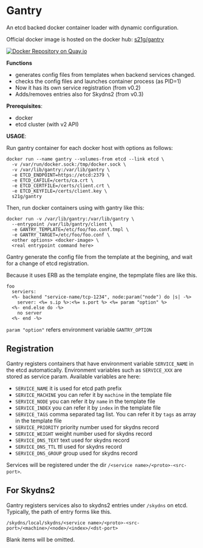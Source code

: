Gantry
======

An etcd backed docker container loader with dynamic configuration.

Official docker image is hosted on the docker hub: [s21g/gantry](https://hub.docker.com/r/s21g/gantry/)

[![Docker Repository on Quay.io](https://quay.io/repository/s21g/gantry/status "Docker Repository on Quay.io")](https://quay.io/repository/s21g/gantry)

**Functions**

* generates config files from templates when backend services changed.
* checks the config files and launches container process (as PID=1)
* Now it has its own service registration (from v0.2)
* Adds/removes entries also for Skydns2 (from v0.3)

**Prerequisites**:

 * docker
 * etcd cluster (with v2 API)

**USAGE**:

Run gantry container for each docker host with options as follows:

```shell
docker run --name gantry --volumes-from etcd --link etcd \
  -v /var/run/docker.sock:/tmp/docker.sock \
  -v /var/lib/gantry:/var/lib/gantry \
  -e ETCD_ENDPOINT=https://etcd:2379 \
  -e ETCD_CAFILE=/certs/ca.crt \
  -e ETCD_CERTFILE=/certs/client.crt \
  -e ETCD_KEYFILE=/certs/client.key \
  s21g/gantry
```

Then, run docker containers using with gantry like this:

```
docker run -v /var/lib/gantry:/var/lib/gantry \
  --entrypoint /var/lib/gantry/client \
  -e GANTRY_TEMPLATE=/etc/foo/foo.conf.tmpl \
  -e GANTRY_TARGET=/etc/foo/foo.conf \
  <other options> <docker-image> \
  <real entrypoint command here>
```

Gantry generate the config file from the template at the begining,
and wait for a change of etcd registration.

Because it uses ERB as the template engine, the tepmplate files are like this.

```erb
foo
  serviers:
  <%- backend "service-name/tcp-1234", node:param("node") do |s| -%>
    server: <%= s.ip %>:<%= s.port %> <%= param "option" %>
  <%- end.else do -%>
    no server
  <%- end -%>
```

`param "option"` refers environment variable `GANTRY_OPTION`

Registration
------------

Gantry registers containers that have environment variable `SERVICE_NAME`
in the etcd automatically.
Environment variables such as `SERVICE_XXX` are stored as service param.
Available variables are here:

 * `SERVICE_NAME` it is used for etcd path prefix
 * `SERVICE_MACHINE` you can refer it by `machine` in the template file
 * `SERVICE_NODE` you can refer it by `name` in the template file
 * `SERVICE_INDEX` you can refer it by `index` in the template file
 * `SERVICE_TAGS` comma separated tag list. You can refer it by `tags` as array in the template file
 * `SERVICE_PRIORITY` priority number used for skydns record
 * `SERVICE_WEIGHT` weight number used for skydns record
 * `SERVICE_DNS_TEXT` text used for skydns record
 * `SERVICE_DNS_TTL` ttl used for skydns record
 * `SERVICE_DNS_GROUP` group used for skydns record

Services will be registered under the dir `/<service name>/<proto>-<src-port>`.

For Skydns2
-----------

Gantry registers services also to skydns2 entries under `/skydns` on etcd.
Typically, the path of entry forms like this.

```
/skydns/local/skydns/<service name>/<proto>-<src-port>/<machine>/<node>/<index>/<dst-port>
```

Blank items will be omitted.
